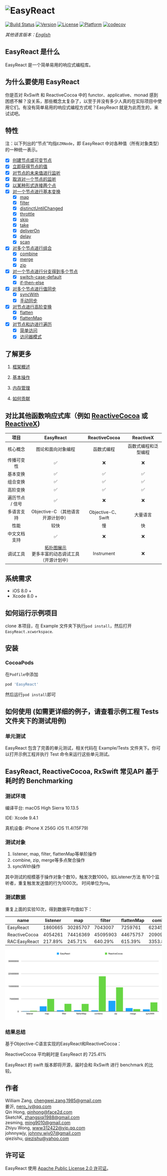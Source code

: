 # ![EasyReact](https://raw.githubusercontent.com/meituan/EasyReact/master/images/Banner.png)

[![Build Status](https://travis-ci.com/meituan/EasyReact.svg?branch=master)](https://travis-ci.com/meituan/EasyReact)
[![Version](https://img.shields.io/cocoapods/v/EasyReact.svg?style=flat)](http://cocoapods.org/pods/EasyReact)
[![License](https://img.shields.io/cocoapods/l/EasyReact.svg?style=flat)](http://cocoapods.org/pods/EasyReact)
[![Platform](https://img.shields.io/cocoapods/p/EasyReact.svg?style=flat)](http://cocoapods.org/pods/EasyReact)
[![codecov](https://codecov.io/gh/meituan/EasyReact/branch/master/graph/badge.svg)](https://codecov.io/gh/meituan/EasyReact)

*其他语言版本：[English](README.md)*

## EasyReact 是什么

EasyReact 是一个简单易用的响应式编程库。

## 为什么要使用 EasyReact

你是否对 RxSwift 和 ReactiveCocoa 中的 functor、applicative、monad 感到困惑不解？没关系，那些概念太复杂了，以至于并没有多少人真的在实际项目中使用它们。有没有简单易用的响应式编程方式呢？EasyReact 就是为此而生的，来试试吧。

## 特性

注：以下列出的“节点”均指`EZRNode`，即 EasyReact 中对各种值（所有对象类型）的一种统一表示。

- [x] [创建节点或可变节点](./Documents/Chinese/BasicOperators.md#创建节点)
- [x] [立即获得节点的值](./Documents/Chinese/BasicOperators.md#获取即时值)
- [x] [对节点的未来值进行监听](./Documents/Chinese/BasicOperators.md#监听节点值)
- [x] [取消对一个节点的监听](./Documents/Chinese/BasicOperators.md#监听节点值)
- [x] [以某种形式连接两个点](./Documents/Chinese/BasicOperators.md#连接两个节点)
- [x] [对一个节点进行基本变换](./Documents/Chinese/BasicOperators.md#基本变换)
  - [x] [map](./Documents/Chinese/BasicOperators.md#map)
  - [x] [filter](./Documents/Chinese/BasicOperators.md#filter)
  - [x] [distinctUntilChanged](./Documents/Chinese/BasicOperators.md#distinctuntilchanged)
  - [x] [throttle](./Documents/Chinese/BasicOperators.md#throttle)
  - [x] [skip](./Documents/Chinese/BasicOperators.md#skip)
  - [x] [take](./Documents/Chinese/BasicOperators.md#take)
  - [x] [deliverOn](./Documents/Chinese/BasicOperators.md#deliveron)
  - [x] [delay](./Documents/Chinese/BasicOperators.md#delay)
  - [x] [scan](./Documents/Chinese/BasicOperators.md#scan)
- [x] [对多个节点进行组合](./Documents/Chinese/BasicOperators.md#组合)
  - [x] [combine](./Documents/Chinese/BasicOperators.md#combine)
  - [x] [merge](./Documents/Chinese/BasicOperators.md#merge)
  - [x] [zip](./Documents/Chinese/BasicOperators.md#zip)
- [x] [对一个节点进行分支得到多个节点](./Documents/Chinese/BasicOperators.md#分支)
  - [x] [switch-case-default](./Documents/Chinese/BasicOperators.md#switch-case-default)
  - [x] [if-then-else](./Documents/Chinese/BasicOperators.md#if-then-else)
- [x] [对多个节点进行值同步](./Documents/Chinese/BasicOperators.md#同步)
  - [x] [syncWith](./Documents/Chinese/BasicOperators.md#syncwith)
  - [x] [手动同步](./Documents/Chinese/BasicOperators.md#手动同步)
- [x] [对节点进行高阶变换](./Documents/Chinese/BasicOperators.md#高阶变换)
  - [x] [flatten](./Documents/Chinese/BasicOperators.md#flatten)
  - [x] [flattenMap](./Documents/Chinese/BasicOperators.md#flattenmap)
- [x] [对节点和边进行遍历](./Documents/Chinese/BasicOperators.md#图遍历)
  - [x] [简单访问](./Documents/Chinese/BasicOperators.md#简单访问)
  - [x] [访问器模式](./Documents/Chinese/BasicOperators.md#访问器模式)

## 了解更多

1. [框架概述](./Documents/Chinese/FrameworkOverview.md)

2. [基本操作](./Documents/Chinese/BasicOperators.md)

3. [内存管理](./Documents/Chinese/MemoryManagement.md)

4. [如何贡献](./CONTRIBUTING_Chinese.md)

## 对比其他函数响应式库（例如 [ReactiveCocoa](https://github.com/ReactiveCocoa/ReactiveCocoa) 或 [ReactiveX](https://github.com/ReactiveX))

| 项目        | EasyReact                                                                  | ReactiveCocoa     | ReactiveX  |
| :---------: | :------------------------------------------------------------------------: | :---------------: | :--------: |
| 核心概念      | 图论和面向对象编程                                                                  | 函数式编程             | 函数式编程和泛型编程 |
| 传播可变性     | ✅                                                                          | ❌                 | ❌          |
| 基本变换      | ✅                                                                          | ✅                 | ✅          |
| 组合变换      | ✅                                                                          | ✅                 | ✅          |
| 高阶变换      | ✅                                                                          | ✅                 | ✅          |
| 遍历节点 / 信号 | ✅                                                                          | ❌                 | ❌          |
| 多语言支持     | Objective-C （其他语言开源计划中）                                                    | Objective-C、Swift | 大量语言       |
| 性能        | 较快                                                                         | 慢                 | 快          |
| 中文文档支持    | ✅                                                                          | ❌                 | ❌          |
| 调试工具      | [拓扑图展示](./Documents/Chinese/BasicOperators.md#简单访问) <br>更多丰富的动态调试工具（开源计划中） | Instrument        | ❌          |

## 系统需求

- iOS 8.0 +
- Xcode 8.0 +

## 如何运行示例项目

clone 本项目，在 Example 文件夹下执行`pod install`，然后打开`EasyReact.xcworkspace`.

## 安装

### CocoaPods

在`Podfile`中添加

```ruby
pod 'EasyReact'
```

然后运行`pod install`即可

## 如何使用 (如需更详细的例子，请查看示例工程 Tests 文件夹下的测试用例)

### 单元测试

EasyReact 包含了完善的单元测试，相关代码在 Example/Tests 文件夹下。你可以打开示例工程并执行 Test 命令来运行这些单元测试。

## EasyReact, ReactiveCocoa, RxSwift 常见API 基于耗时的 Benchmarking

### 测试环境

编译平台: macOS High Sierra 10.13.5

IDE: Xcode 9.4.1

真机设备: iPhone X 256G iOS 11.4(15F79)

### 测试对象

1. listener, map, filter, flattenMap等单阶操作
2. combine, zip, merge等多点聚合操作
3. syncWith操作

其中测试的规模基于操作对象个数10，触发次数1000。如Listener方法  有10个监听者，重复触发发送值的行为1000次。
时间单位为ns。

### 测试数据

重复上面的实验10次，得到数据平均值如下：

| name          | listener | map      | filter   | flattenMap | combine   | zip       | merge    | syncWith |
| ------------- | -------- | -------- | -------- | ---------- | --------- | --------- | -------- | -------- |
| EasyReact     | 1860665  | 30285707 | 7043007  | 7259761    | 6234540   | 63384482  | 19794457 | 12359669 |
| ReactiveCocoa | 4054261  | 74416369 | 45095903 | 44675757   | 209096028 | 143311669 | 13898969 | 53619799 |
| RAC:EasyReact | 217.89%  | 245.71%  | 640.29%  | 615.39%    | 3353.83%  | 226.10%   | 70.22%   | 433.83%  |

![benchmark](./images/benchmark.png)

### 结果总结

基于Objective-C语言实现的EasyReact和ReactiveCocoa：

ReactiveCocoa 平均耗时是 EasyReact 的 725.41%

EasyReact 的 swift 版本即将开源，届时会和 RxSwift 进行 benchmark 的比较。

## 作者

William Zang, [chengwei.zang.1985@gmail.com](mailto:chengwei.zang.1985@gmail.com)  
姜沂, [nero_jy@qq.com](mailto:nero_jy@qq.com)  
Qin Hong, [qinhong@face2d.com](mailto:qinhong@face2d.com)  
SketchK, [zhangsiqi1988@gmail.com](mailto:zhangsiqi1988@gmail.com)  
zesming, [ming9010@gmail.com](mailto:ming9010@gmail.com)  
Zhiyu Wong, [www312422@vip.qq.com](mailto:www312422@vip.qq.com)  
johnnywjy, [johnny.wjy07@gmail.com](mailto:johnny.wjy07@gmail.com)  
qiezishu, [qiezishu@yahoo.com](mailto:qiezishu@yahoo.com)  

## 许可证

EasyReact 使用 [Apache Public License 2.0 许可证](./LICENSE)。
